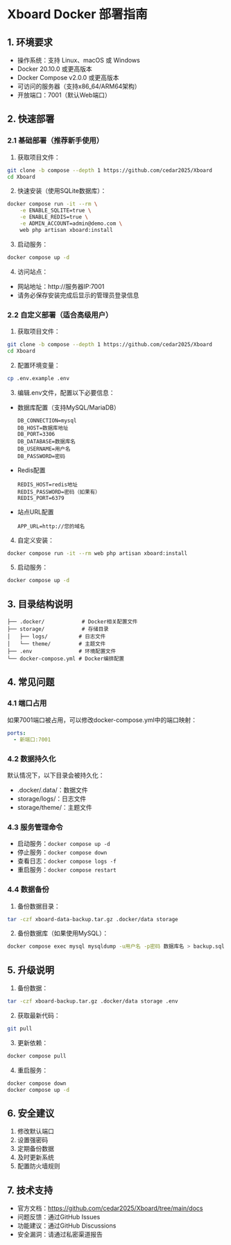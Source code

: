 # Xboard Docker 部署指南

## 1. 环境要求

- 操作系统：支持 Linux、macOS 或 Windows
- Docker 20.10.0 或更高版本
- Docker Compose v2.0.0 或更高版本
- 可访问的服务器（支持x86_64/ARM64架构）
- 开放端口：7001（默认Web端口）

## 2. 快速部署

### 2.1 基础部署（推荐新手使用）

1. 获取项目文件：
```bash
git clone -b compose --depth 1 https://github.com/cedar2025/Xboard
cd Xboard
```

2. 快速安装（使用SQLite数据库）：
```bash
docker compose run -it --rm \
    -e ENABLE_SQLITE=true \
    -e ENABLE_REDIS=true \
    -e ADMIN_ACCOUNT=admin@demo.com \
    web php artisan xboard:install
```

3. 启动服务：
```bash
docker compose up -d
```

4. 访问站点：
- 网站地址：http://服务器IP:7001
- 请务必保存安装完成后显示的管理员登录信息

### 2.2 自定义部署（适合高级用户）

1. 获取项目文件：
```bash
git clone -b compose --depth 1 https://github.com/cedar2025/Xboard
cd Xboard
```

2. 配置环境变量：
```bash
cp .env.example .env
```

3. 编辑.env文件，配置以下必要信息：
- 数据库配置（支持MySQL/MariaDB）
  ```
  DB_CONNECTION=mysql
  DB_HOST=数据库地址
  DB_PORT=3306
  DB_DATABASE=数据库名
  DB_USERNAME=用户名
  DB_PASSWORD=密码
  ```
- Redis配置
  ```
  REDIS_HOST=redis地址
  REDIS_PASSWORD=密码（如果有）
  REDIS_PORT=6379
  ```
- 站点URL配置
  ```
  APP_URL=http://您的域名
  ```

4. 自定义安装：
```bash
docker compose run -it --rm web php artisan xboard:install
```

5. 启动服务：
```bash
docker compose up -d
```

## 3. 目录结构说明

```
├── .docker/            # Docker相关配置文件
├── storage/            # 存储目录
│   ├── logs/          # 日志文件
│   └── theme/         # 主题文件
├── .env               # 环境配置文件
└── docker-compose.yml # Docker编排配置
```

## 4. 常见问题

### 4.1 端口占用
如果7001端口被占用，可以修改docker-compose.yml中的端口映射：
```yaml
ports:
  - 新端口:7001
```

### 4.2 数据持久化
默认情况下，以下目录会被持久化：
- .docker/.data/：数据文件
- storage/logs/：日志文件
- storage/theme/：主题文件

### 4.3 服务管理命令

- 启动服务：`docker compose up -d`
- 停止服务：`docker compose down`
- 查看日志：`docker compose logs -f`
- 重启服务：`docker compose restart`

### 4.4 数据备份

1. 备份数据目录：
```bash
tar -czf xboard-data-backup.tar.gz .docker/data storage
```

2. 备份数据库（如果使用MySQL）：
```bash
docker compose exec mysql mysqldump -u用户名 -p密码 数据库名 > backup.sql
```

## 5. 升级说明

1. 备份数据：
```bash
tar -czf xboard-backup.tar.gz .docker/data storage .env
```

2. 获取最新代码：
```bash
git pull
```

3. 更新依赖：
```bash
docker compose pull
```

4. 重启服务：
```bash
docker compose down
docker compose up -d
```

## 6. 安全建议

1. 修改默认端口
2. 设置强密码
3. 定期备份数据
4. 及时更新系统
5. 配置防火墙规则

## 7. 技术支持

- 官方文档：https://github.com/cedar2025/Xboard/tree/main/docs
- 问题反馈：通过GitHub Issues
- 功能建议：通过GitHub Discussions
- 安全漏洞：请通过私密渠道报告